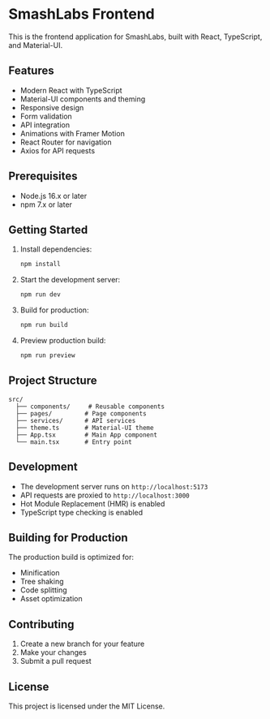# SmashLabs Frontend

This is the frontend application for SmashLabs, built with React, TypeScript, and Material-UI.

## Features

- Modern React with TypeScript
- Material-UI components and theming
- Responsive design
- Form validation
- API integration
- Animations with Framer Motion
- React Router for navigation
- Axios for API requests

## Prerequisites

- Node.js 16.x or later
- npm 7.x or later

## Getting Started

1. Install dependencies:
   ```bash
   npm install
   ```

2. Start the development server:
   ```bash
   npm run dev
   ```

3. Build for production:
   ```bash
   npm run build
   ```

4. Preview production build:
   ```bash
   npm run preview
   ```

## Project Structure

```
src/
  ├── components/     # Reusable components
  ├── pages/         # Page components
  ├── services/      # API services
  ├── theme.ts       # Material-UI theme
  ├── App.tsx        # Main App component
  └── main.tsx       # Entry point
```

## Development

- The development server runs on `http://localhost:5173`
- API requests are proxied to `http://localhost:3000`
- Hot Module Replacement (HMR) is enabled
- TypeScript type checking is enabled

## Building for Production

The production build is optimized for:
- Minification
- Tree shaking
- Code splitting
- Asset optimization

## Contributing

1. Create a new branch for your feature
2. Make your changes
3. Submit a pull request

## License

This project is licensed under the MIT License.
